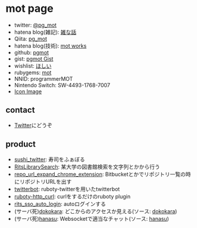 
# mot page
- twitter: [@pg_mot](https://twitter.com/pg_mot)
- hatena blog(雑記): [雑な話](http://programmermot.hatenablog.com)
- Qiita: [pg_mot](http://qiita.com/pg_mot)
- hatena blog(技術): [mot works](http://pgmot.hatenablog.com)
- github: [pgmot](https://github.com/pgmot)
- gist: [pgmot Gist](https://gist.github.com/pgmot)
- wishlist: [ほしい](http://www.amazon.co.jp/registry/wishlist/3DXESHIQTKZY3)
- rubygems: [mot](https://rubygems.org/profiles/mot)
- NNID: programmerMOT
- Nintendo Switch: SW-4493-1768-7007
- [Icon Image](https://pgmot.com/icon.png)

## contact
- [Twitter](https://twitter.com/pg_mot)にどうぞ

## product
- [sushi\_twitter](https://github.com/pgmot/sushi_twitter): 寿司をふぁぼる
- [RitsLibrarySearch](https://github.com/pgmot/RitsLibrarySearch): 某大学の図書館検索を文字列とかから行う
- [repo\_url\_expand\_chrome\_extension](https://github.com/pgmot/repo_url_expand_chrome_extension): Bitbucketとかでリポジトリ一覧の時にリポジトリURLを出す
- [twitterbot](https://github.com/pgmot/twitterbot): ruboty-twitterを用いたtwitterbot
- [ruboty-http\_curl](https://github.com/pgmot/ruboty-http_curl): curlをするだけのruboty plugin
- [rits\_sso\_auto\_login](https://github.com/pgmot/rits_sso_auto_login): autoログインする
- (サーバ死)[dokokara](https://dokokara.app.pgmot.com/): どこからのアクセスか見える(ソース: [dokokara](https://github.com/pgmot/dokokara))
- (サーバ死)[hanasu](http://hanasu.app.pgmot.com/): Websocketで適当なチャット(ソース: [hanasu](https://github.com/pgmot/hanasu))
